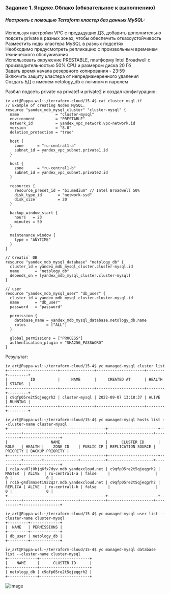 ### Задание 1. Яндекс.Облако (обязательное к выполнению)  
##### Настроить с помощью Terraform кластер баз данных MySQL:  
Используя настройки VPC с предыдущих ДЗ, добавить дополнительно подсеть private в разных зонах, чтобы обеспечить отказоустойчивость  
Разместить ноды кластера MySQL в разных подсетях  
Необходимо предусмотреть репликацию с произвольным временем технического обслуживания  
Использовать окружение PRESTABLE, платформу Intel Broadwell с производительностью 50% CPU и размером диска 20 Гб  
Задать время начала резервного копирования - 23:59  
Включить защиту кластера от непреднамеренного удаления  
Создать БД с именем netology_db c логином и паролем  

Разбил подсеть private на private1 и private2 и создал конфигурацию:  
```
iv_art@Pappa-wsl:~/terraform-cloud/15-4$ cat cluster_msql.tf
// Example of creating Nodes MySQL.
resource "yandex_mdb_mysql_cluster" "cluster-mysql" {
  name                = "cluster-mysql"
  environment         = "PRESTABLE"
  network_id          = yandex_vpc_network.vpc-network.id
  version             = "8.0"
  deletion_protection = "true"

  host {
    zone      = "ru-central1-a"
    subnet_id = yandex_vpc_subnet.private1.id
  }

  host {
    zone      = "ru-central1-b"
    subnet_id = yandex_vpc_subnet.private2.id
  }

  resources {
    resource_preset_id = "b1.medium" // Intel Broadwell 50%
    disk_type_id       = "network-ssd"
    disk_size          = 20
  }

  backup_window_start {
    hours   = 23
    minutes = 59
  }

  maintenance_window {
    type = "ANYTIME"
  }
}

// Creatin` DB
resource "yandex_mdb_mysql_database" "netology_db" {
  cluster_id = yandex_mdb_mysql_cluster.cluster-mysql.id
  name       = "netology_db"
  depends_on = [yandex_mdb_mysql_cluster.cluster-mysql]
}

// user
resource "yandex_mdb_mysql_user" "db_user" {
  cluster_id = yandex_mdb_mysql_cluster.cluster-mysql.id
  name       = "db_user"
  password   = "password"

  permission {
    database_name = yandex_mdb_mysql_database.netology_db.name
    roles         = ["ALL"]
  }

  global_permissions = ["PROCESS"]
  authentication_plugin = "SHA256_PASSWORD"
}
```
Результат:  
```
iv_art@Pappa-wsl:~/terraform-cloud/15-4$ yc managed-mysql cluster list
+----------------------+---------------+---------------------+--------+---------+
|          ID          |     NAME      |     CREATED AT      | HEALTH | STATUS  |
+----------------------+---------------+---------------------+--------+---------+
| c9qfp05re2t5qjeqgrh2 | cluster-mysql | 2022-09-07 13:18:37 | ALIVE  | RUNNING |
+----------------------+---------------+---------------------+--------+---------+

iv_art@Pappa-wsl:~/terraform-cloud/15-4$ yc managed-mysql hosts list --cluster-name cluster-mysql
+-------------------------------------------+----------------------+---------+--------+---------------+-----------+--------------------+----------+-----------------+
|                   NAME                    |      CLUSTER ID      |  ROLE   | HEALTH |    ZONE ID    | PUBLIC IP | REPLICATION SOURCE | PRIORITY | BACKUP PRIORITY |
+-------------------------------------------+----------------------+---------+--------+---------------+-----------+--------------------+----------+-----------------+
| rc1a-vu07j0hjq6fx7dyv.mdb.yandexcloud.net | c9qfp05re2t5qjeqgrh2 | MASTER  | ALIVE  | ru-central1-a | false     |                    |        0 |               0 |
| rc1b-g4dlmnxeti922qzr.mdb.yandexcloud.net | c9qfp05re2t5qjeqgrh2 | REPLICA | ALIVE  | ru-central1-b | false     |                    |        0 |               0 |
+-------------------------------------------+----------------------+---------+--------+---------------+-----------+--------------------+----------+-----------------+

iv_art@Pappa-wsl:~/terraform-cloud/15-4$ yc managed-mysql user list --cluster-name cluster-mysql
+---------+-------------+
|  NAME   | PERMISSIONS |
+---------+-------------+
| db_user | netology_db |
+---------+-------------+

iv_art@Pappa-wsl:~/terraform-cloud/15-4$ yc managed-mysql database list --cluster-name cluster-mysql
+-------------+----------------------+
|    NAME     |      CLUSTER ID      |
+-------------+----------------------+
| netology_db | c9qfp05re2t5qjeqgrh2 |
+-------------+----------------------+
```
![image](https://user-images.githubusercontent.com/87374285/188891891-36eca1ff-ebbe-4eee-adef-54a7fb15195d.png)  



